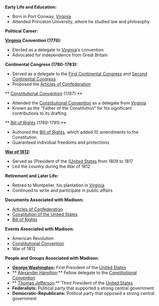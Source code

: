 **Early Life and Education:**

* Born in Port Conway, [Virginia](./../Virginia/)
* Attended Princeton University, where he studied law and philosophy

**Political Career:**

**[Virginia](./../Virginia/) Convention (1776):**

* Elected as a delegate to [Virginia](./../Virginia/)'s convention
* Advocated for independence from Great Britain

**Continental Congress (1780-1783):**

* Served as a delegate to the [First Continental Congress](./../First-Continental-Congress/) and [Second Continental Congress](./../Second-Continental-Congress/)
* Proposed the [Articles of Confederation](./../Articles-of-Confederation/)

** [Constitutional Convention](./../Constitutional-Convention/) (1787):**

* Attended the [Constitutional Convention](./../Constitutional-Convention/) as a delegate from [Virginia](./../Virginia/)
* Known as the "Father of the Constitution" for his significant contributions to its drafting

** [Bill of Rights](./../Bill-of-Rights/) (1789-1791):**

* Authored the [Bill of Rights](./../Bill-of-Rights/), which added 10 amendments to the Constitution
* Guaranteed individual freedoms and protections

**[War of 1812](./../War-of-1812/):**

* Served as [President of the [[United States](./../President-of-the-[[United-States/) from 1809 to 1817
* Led the country during the War of 1812

**Retirement and Later Life:**

* Retired to Montpelier, his plantation in [Virginia](./../Virginia/)
* Continued to write and participate in public affairs

**Documents Associated with Madison:**

* [Articles of Confederation](./../Articles-of-Confederation/)
* [Constitution of the United States](./../Constitution-of-the-United-States/)
* [Bill of Rights](./../Bill-of-Rights/)

**Events Associated with Madison:**

* American Revolution
* [Constitutional Convention](./../Constitutional-Convention/)
* War of 1812

**People and Groups Associated with Madison:**

* **[George Washington](./../George-Washington/):** First President of the [United States](./../United-States/)
* ** [Alexander Hamilton](./../Alexander-Hamilton/):** Fellow delegate to the [Constitutional Convention](./../Constitutional-Convention/)
* ** [Thomas Jefferson](./../Thomas-Jefferson/):** Third President of the [United States](./../United-States/)
* **Federalists:** Political party that supported a strong central government
* **Democratic-Republicans:** Political party that opposed a strong central government